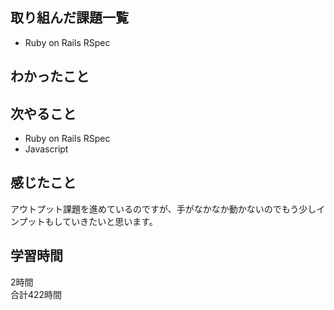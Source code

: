 ## 取り組んだ課題一覧
- Ruby on Rails RSpec

## わかったこと

## 次やること
- Ruby on Rails RSpec
- Javascript

## 感じたこと
アウトプット課題を進めているのですが、手がなかなか動かないのでもう少しインプットもしていきたいと思います。


## 学習時間
2時間<br />
合計422時間